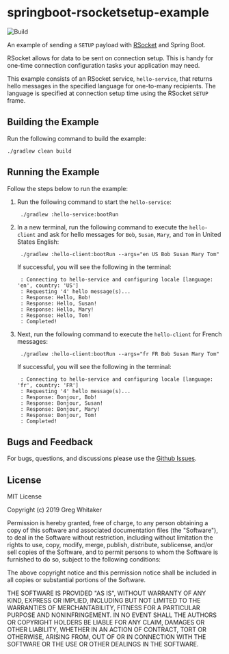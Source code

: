 # springboot-rsocketsetup-example
![Build](https://github.com/gregwhitaker/springboot-rsocketsetup-example/workflows/Build/badge.svg)

An example of sending a `SETUP` payload with [RSocket](http://rsocket.io) and Spring Boot.

RSocket allows for data to be sent on connection setup. This is handy for one-time connection configuration tasks your 
application may need.

This example consists of an RSocket service, `hello-service`, that returns hello messages in the specified language for 
one-to-many recipients. The language is specified at connection setup time using the RSocket `SETUP` frame.

## Building the Example
Run the following command to build the example:

    ./gradlew clean build
    
## Running the Example
Follow the steps below to run the example:

1. Run the following command to start the `hello-service`:

        ./gradlew :hello-service:bootRun
        
2. In a new terminal, run the following command to execute the `hello-client` and ask for hello messages for `Bob`, `Susan`, `Mary`, and `Tom` in United States English:

        ./gradlew :hello-client:bootRun --args="en US Bob Susan Mary Tom"
        
    If successful, you will see the following in the terminal:
    
        : Connecting to hello-service and configuring locale [language: 'en', country: 'US']
        : Requesting '4' hello message(s)...
        : Response: Hello, Bob!
        : Response: Hello, Susan!
        : Response: Hello, Mary!
        : Response: Hello, Tom!
        : Completed!
        
3. Next, run the following command to execute the `hello-client` for French messages:

        ./gradlew :hello-client:bootRun --args="fr FR Bob Susan Mary Tom"
        
    If successful, you will see the following in the terminal:
    
        : Connecting to hello-service and configuring locale [language: 'fr', country: 'FR']
        : Requesting '4' hello message(s)...
        : Response: Bonjour, Bob!
        : Response: Bonjour, Susan!
        : Response: Bonjour, Mary!
        : Response: Bonjour, Tom!
        : Completed!

## Bugs and Feedback
For bugs, questions, and discussions please use the [Github Issues](https://github.com/gregwhitaker/springboot-rsocketsetup-example/issues).

## License
MIT License

Copyright (c) 2019 Greg Whitaker

Permission is hereby granted, free of charge, to any person obtaining a copy
of this software and associated documentation files (the "Software"), to deal
in the Software without restriction, including without limitation the rights
to use, copy, modify, merge, publish, distribute, sublicense, and/or sell
copies of the Software, and to permit persons to whom the Software is
furnished to do so, subject to the following conditions:

The above copyright notice and this permission notice shall be included in all
copies or substantial portions of the Software.

THE SOFTWARE IS PROVIDED "AS IS", WITHOUT WARRANTY OF ANY KIND, EXPRESS OR
IMPLIED, INCLUDING BUT NOT LIMITED TO THE WARRANTIES OF MERCHANTABILITY,
FITNESS FOR A PARTICULAR PURPOSE AND NONINFRINGEMENT. IN NO EVENT SHALL THE
AUTHORS OR COPYRIGHT HOLDERS BE LIABLE FOR ANY CLAIM, DAMAGES OR OTHER
LIABILITY, WHETHER IN AN ACTION OF CONTRACT, TORT OR OTHERWISE, ARISING FROM,
OUT OF OR IN CONNECTION WITH THE SOFTWARE OR THE USE OR OTHER DEALINGS IN THE
SOFTWARE.
